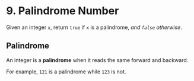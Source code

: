 # 9. Palindrome Number

Given an integer `x`, return `true` if `x` is a palindrome, *and `false` otherwise*.

## Palindrome

An integer is a **palindrome** when it reads the same forward and backward.

For example, `121` is a palindrome while `123` is not.
